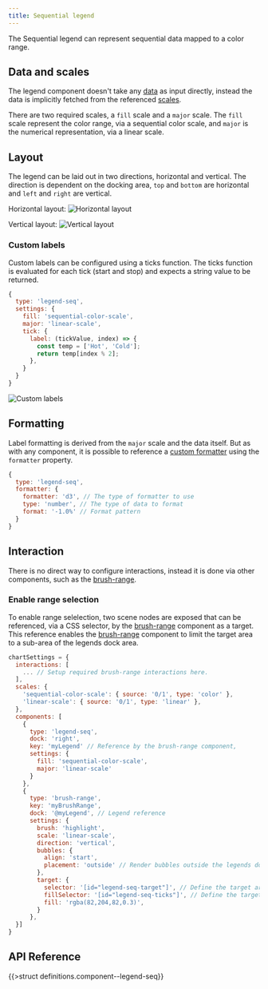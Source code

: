 ```yaml
---
title: Sequential legend
---
```


The Sequential legend can represent sequential data mapped to a color range.

## Data and scales

The legend component doesn't take any [data](data.md) as input directly, instead the data is implicitly fetched from the referenced [scales](scales.md).

There are two required scales, a `fill` scale and a `major` scale. The `fill` scale represent the color range, via a sequential color scale, and `major` is the numerical representation, via a linear scale.

## Layout

The legend can be laid out in two directions, horizontal and vertical. The direction is dependent on the docking area, `top` and `bottom` are horizontal and `left` and `right` are vertical.

Horizontal layout:
![Horizontal layout](/img/legend-seq-h.png)

Vertical layout:
![Vertical layout](/img/legend-seq-v.png)

### Custom labels

Custom labels can be configured using a ticks function. The ticks function is evaluated for each tick (start and stop) and expects a string value to be returned.

```js
{
  type: 'legend-seq',
  settings: {
    fill: 'sequential-color-scale',
    major: 'linear-scale',
    tick: {
      label: (tickValue, index) => {
        const temp = ['Hot', 'Cold'];
        return temp[index % 2];
      },
    }
  }
}
```

![Custom labels](/img/legend-seq-custom-ticks.png)

## Formatting

Label formatting is derived from the `major` scale and the data itself. But as with any component, it is possible to reference a [custom formatter](formatters.md) using the `formatter` property.

```js
{
  type: 'legend-seq',
  formatter: {
    formatter: 'd3', // The type of formatter to use
    type: 'number', // The type of data to format
    format: '-1.0%' // Format pattern
  }
}
```

## Interaction

There is no direct way to configure interactions, instead it is done via other components, such as the [brush-range](component-brush-range.md).

### Enable range selection

To enable range selelection, two scene nodes are exposed that can be referenced, via a CSS selector, by the [brush-range](component-brush-range.md) component as a target.
This reference enables the [brush-range](component-brush-range.md) component to limit the target area to a sub-area of the legends dock area.

```js
chartSettings = {
  interactions: [
    ... // Setup required brush-range interactions here.
  ],
  scales: {
    'sequential-color-scale': { source: '0/1', type: 'color' },
    'linear-scale': { source: '0/1', type: 'linear' },
  },
  components: [
    {
      type: 'legend-seq',
      dock: 'right',
      key: 'myLegend' // Reference by the brush-range component,
      settings: {
        fill: 'sequential-color-scale',
        major: 'linear-scale'
      }
    },
    {
      type: 'brush-range',
      key: 'myBrushRange',
      dock: '@myLegend', // Legend reference
      settings: {
        brush: 'highlight',
        scale: 'linear-scale',
        direction: 'vertical',
        bubbles: {
          align: 'start',
          placement: 'outside' // Render bubbles outside the legends dock area
        },
        target: {
          selector: '[id="legend-seq-target"]', // Define the target area. Must reference a node from @myLegend
          fillSelector: '[id="legend-seq-ticks"]', // Define the target fill area. Must reference a node from @myLegend
          fill: 'rgba(82,204,82,0.3)',
        }
      },
  }]
}
```

## API Reference

{{>struct definitions.component--legend-seq}}
